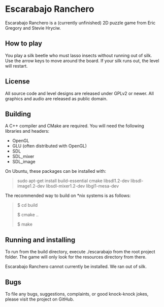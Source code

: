 Escarabajo Ranchero
===================

Escarabajo Ranchero is a (currently unfinished) 2D puzzle game from Eric Gregory and Stevie Hryciw.  

How to play
-----------
You play a silk beetle who must lasso insects without running out of silk.  Use the arrow keys to move around the board.  If your silk runs out, the level will restart.

License
-------
All source code and level designs are released under GPLv2 or newer.  All graphics and audio are released as public domain.

Building
--------
A C++ compiler and CMake are required.  You will need the following libraries and headers:
* OpenGL
* GLU (often distributed with OpenGL)
* SDL
* SDL_mixer
* SDL_image

On Ubuntu, these packages can be installed with:
> sudo apt-get install build-essential cmake libsdl1.2-dev libsdl-image1.2-dev libsdl-mixer1.2-dev libgl1-mesa-dev

The recommended way to build on *nix systems is as follows:
> $ cd build
>
> $ cmake ..
>
> $ make

Running and installing
----------------------
To run from the build directory, execute ./escarabajo from the root project folder.  The game will only look for the resources directory from there.

Escarabajo Ranchero cannot currently be installed.  We ran out of silk.

Bugs
----
To file any bugs, suggestions, complaints, or good knock-knock jokes, please visit the project on GitHub.
